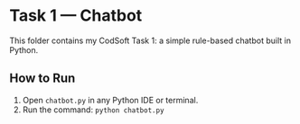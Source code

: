# Task 1 — Chatbot

This folder contains my CodSoft Task 1: a simple rule-based chatbot built in Python.

## How to Run
1. Open `chatbot.py` in any Python IDE or terminal.
2. Run the command: `python chatbot.py`
